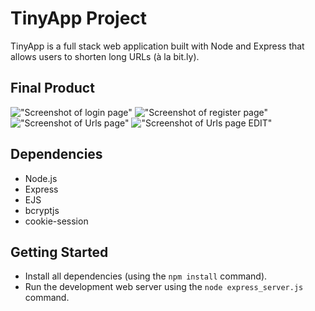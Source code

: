 # TinyApp Project

TinyApp is a full stack web application built with Node and Express that allows users to shorten long URLs (à la bit.ly).

## Final Product

!["Screenshot of login page"](https://github.com/EkaterinaEg/tinyapp/blob/feature/user-registration/docs/LoginPage.png)
!["Screenshot of register page"](https://github.com/EkaterinaEg/tinyapp/blob/feature/user-registration/docs/Register.png)
!["Screenshot of Urls page"](https://github.com/EkaterinaEg/tinyapp/blob/feature/user-registration/docs/URLSPage.png)
!["Screenshot of Urls page EDIT"](https://github.com/EkaterinaEg/tinyapp/blob/feature/user-registration/docs/URLS_EDIT.png)

## Dependencies

- Node.js
- Express
- EJS
- bcryptjs
- cookie-session

## Getting Started

- Install all dependencies (using the `npm install` command).
- Run the development web server using the `node express_server.js` command.



